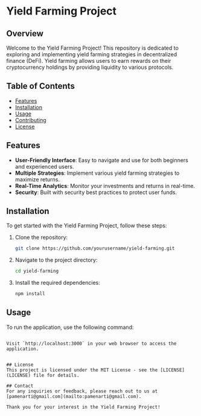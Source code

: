 # Yield Farming Project

## Overview
Welcome to the Yield Farming Project! This repository is dedicated to exploring and implementing yield farming strategies in decentralized finance (DeFi). Yield farming allows users to earn rewards on their cryptocurrency holdings by providing liquidity to various protocols.

## Table of Contents
- [Features](#features)
- [Installation](#installation)
- [Usage](#usage)
- [Contributing](#contributing)
- [License](#license)

## Features
- **User-Friendly Interface**: Easy to navigate and use for both beginners and experienced users.
- **Multiple Strategies**: Implement various yield farming strategies to maximize returns.
- **Real-Time Analytics**: Monitor your investments and returns in real-time.
- **Security**: Built with security best practices to protect user funds.

## Installation
To get started with the Yield Farming Project, follow these steps:

1. Clone the repository:
   ```bash
   git clone https://github.com/yourusername/yield-farming.git
   ```
2. Navigate to the project directory:
   ```bash
   cd yield-farming
   ```
3. Install the required dependencies:
   ```bash
   npm install
   ```

## Usage
To run the application, use the following command:
```

Visit `http://localhost:3000` in your web browser to access the application.


## License
This project is licensed under the MIT License - see the [LICENSE](LICENSE) file for details.

## Contact
For any inquiries or feedback, please reach out to us at [pamenarti@gmail.com](mailto:pamenarti@gmail.com).

Thank you for your interest in the Yield Farming Project!